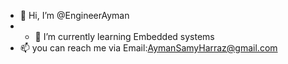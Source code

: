 - 👋 Hi, I’m @EngineerAyman
- - 🌱 I’m currently learning Embedded systems 
- 📫 you can reach me via Email:AymanSamyHarraz@gmail.com

<!---
EngineerAyman/EngineerAyman is a ✨ special ✨ repository because its `README.md` (this file) appears on your GitHub profile.
You can click the Preview link to take a look at your changes.
--->

